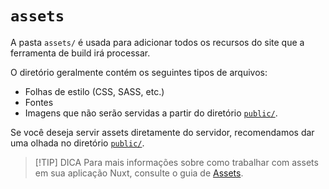 # `assets`

A pasta `assets/` é usada para adicionar todos os recursos do site que a ferramenta de build irá processar.

O diretório geralmente contém os seguintes tipos de arquivos:

- Folhas de estilo (CSS, SASS, etc.)
- Fontes
- Imagens que não serão servidas a partir do diretório [`public/`](https://nuxt.com/docs/guide/directory-structure/public).

Se você deseja servir assets diretamente do servidor, recomendamos dar uma olhada no diretório [`public/`](/directory/01-src-public.html).

> [!TIP] DICA
> Para mais informações sobre como trabalhar com assets em sua aplicação Nuxt, consulte o guia de [Assets](https://nuxt.com/docs/getting-started/assets).
